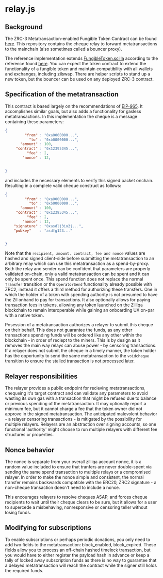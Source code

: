 # relay.js

## Background 
 The ZRC-3 Metatransaction-enabled Fungible Token Contract can be found [here](https://github.com/Zilliqa/ZRC/pull/76). This repository contains the cheque relay to forward metatransactions to the mainchain (also sometimes called a bouncer proxy). 

The reference implementation extends [FungibleToken.scilla](https://raw.githubusercontent.com/Zilliqa/ZRC/master/reference/FungibleToken.scilla) according to the reference found [here](https://github.com/starling-foundries/ZRC/blob/master/zrcs/zrc-3.md). You can expect the token contract to extend the functionality of a fungible token and maintain compatibility with all wallets and exchanges, including zilswap. There are helper scripts to stand up a new token, but the bouncer can be used on any deployed ZRC-3 contract.

## Specification of the metatransaction
This contract is based largely on the recommendations of [EIP-965](https://github.com/ethereum/EIPs/issues/965). It accomplishes similar goals, but also adds a functionality for gasless metatransactions. In this implementation the cheque is a message containing these parameters:

```json
{
         "from" : "0xa0000000...",
           "to" : "0xb0000000...",
       "amount" : 100,
     "contract" : "0x12395345...",
          "fee" : 2,
        "nonce" : 12,

  
}
```
and includes the necessary elements to verify this signed packet onchain. Resulting in a complete valid cheque construct as follows:

```json
{
         "from" : "0xa0000000...",
           "to" : "0xb0000000...",
       "amount" : 100,
     "contract" : "0x12395345...",
          "fee" : 2,
        "nonce" : 12,
    "signature" : "0xasdlj3io2j...",
    "pubkey"    : "asdfg123..."

  
}
```
Note that the `recipient, amount, contract, fee and nonce` values are hashed and signed client-side before submitting the metatransaction to an arbitrary relay which can use this metatransaction as a spend-by-proxy. Both the relay and sender can be confident that parameters are properly validated on-chain, only a valid metatransaction can be spent and it can only be spent once. This spend function does not replace the normal `Transfer` transition or the `OperatorSend` functionality already possible with ZRC2, instead it offers a third method for authorizing these transfers. One in which the holder of a token with spending authority is not presumed to have the Zil onhand to pay for transactions. It also optionally allows for paying transaction fees in tokens, allowing any token launched on the Zilliqa blockchain to remain interoperable while gaining an onboarding UX on-par with a native token.

Posession of a metatransaction authorizes a relayer to submit this cheque on their behalf. This does not guarantee the funds, as any other transactions spending funds will be ordered like any other within the blockchain - in order of reciept to the miners. This is by design as it removes the main way relays can abuse power - by censoring transactions. If a relayer does not submit the cheque in a timely manner, the token holder has the opportunity to send the same metatransaction to the `voidcheque` transition to ensure the stalled transaction is not processed later. 


## Relayer responsibilities
The relayer provides a public endpoint for recieving metatransactions, chequeing it's target contract and can validate any parameters to avoid wasting its own gas with a transaction that might be refused due to balance or previous spending of the metatransaction. It may optionally report a minimum fee, but it cannot charge a fee that the token owner did not approve in the signed metatransaction. The anticipated malevolent behavior - a relayer censoring transactions - is mitigated by the possibility for multiple relayers. Relayers are an abstraction over signing accounts, so one functional 'authority' might choose to run multiple relayers with different fee structures or properties.  


## Nonce behavior
The nonce is separate from your overall zilliqa account nonce, it is a random value included to ensure that tranfers are never double-spent via sending the same spend transaction to multiple relays or a compromised relayer. In order to make the nonce simple and consistent, the normal transfer remains backwards compatible with the ERC20, ZRC2 signature - a non-cheque transaction doesn't need to include a nonce.

This encourages relayers to resolve cheques ASAP, and forces cheque recipients to wait until their cheque clears to be sure, but it allows for a user to supercede a misbehaving, nonresponsive or censoring teller without losing funds.

## Modifying for subscriptions

To enable subscriptions or perhaps periodic donations, you only need to add two fields to the metatransaction: block_enabled, block_expired. These fields allow you to process an off-chain hashed timelock transaction, but you would have to either register the payload hash in advance or keep a tally of locked away subscription funds as there is no way to guarantee that a delayed metatransaction will reach the contract while the signer still holds the required funds.
